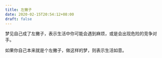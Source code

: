 ```yaml
---
title: 左撇子
date: 2020-02-15T20:54:12+08:00
draft: false
---
```


梦见自己成了左撇子，表示生活中你可能会遇到麻烦，或是会出现危险的竞争对手。

如果你自己本来就是个左撇子，做这样的梦，则表示生活如意。

